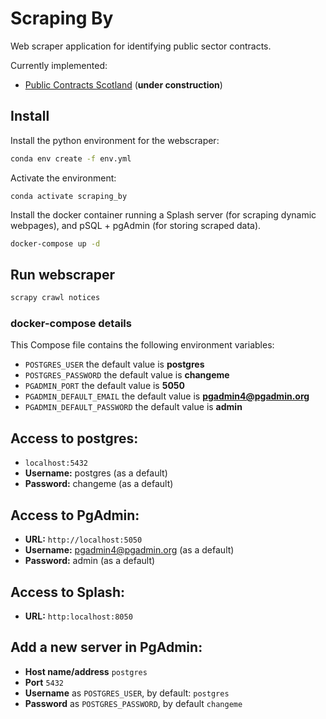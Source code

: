 # Scraping By

Web scraper application for identifying public sector contracts. 

Currently implemented:
    
- [Public Contracts Scotland][1] (**under construction**)

## Install

Install the python environment for the webscraper:

```bash
conda env create -f env.yml
```

Activate the environment:

```
conda activate scraping_by
```

Install the docker container running a Splash server (for scraping
dynamic webpages), and pSQL + pgAdmin (for storing scraped data).

```bash
docker-compose up -d
```

## Run webscraper

```bash
scrapy crawl notices
```

### docker-compose details
This Compose file contains the following environment variables:

* `POSTGRES_USER` the default value is **postgres**
* `POSTGRES_PASSWORD` the default value is **changeme**
* `PGADMIN_PORT` the default value is **5050**
* `PGADMIN_DEFAULT_EMAIL` the default value is **pgadmin4@pgadmin.org**
* `PGADMIN_DEFAULT_PASSWORD` the default value is **admin**

## Access to postgres: 
* `localhost:5432`
* **Username:** postgres (as a default)
* **Password:** changeme (as a default)

## Access to PgAdmin: 
* **URL:** `http://localhost:5050`
* **Username:** pgadmin4@pgadmin.org (as a default)
* **Password:** admin (as a default)

## Access to Splash:

* **URL:** `http:localhost:8050`

## Add a new server in PgAdmin:
* **Host name/address** `postgres`
* **Port** `5432`
* **Username** as `POSTGRES_USER`, by default: `postgres`
* **Password** as `POSTGRES_PASSWORD`, by default `changeme`



[1]: https://www.publiccontractsscotland.gov.uk/